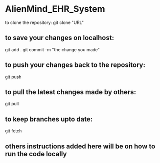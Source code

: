 # AlienMind_EHR_System


to clone the repository: git clone "URL"

## to save your changes on localhost:
git add .
git commit -m "the change you made"

## to push your changes back to the repository:
git push

## to pull the latest changes made by others:
git pull

## to keep branches upto date:
git fetch


## others instructions added here will be on how to run the code locally
